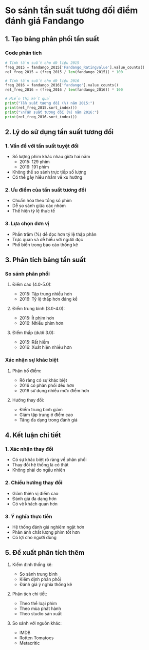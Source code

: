 # So sánh tần suất tương đối điểm đánh giá Fandango

## 1. Tạo bảng phân phối tần suất

### Code phân tích
```python
# Tính tần suất cho dữ liệu 2015
freq_2015 = fandango_2015['Fandango_Ratingvalue'].value_counts()
rel_freq_2015 = (freq_2015 / len(fandango_2015)) * 100

# Tính tần suất cho dữ liệu 2016
freq_2016 = fandango_2016['fandango'].value_counts()
rel_freq_2016 = (freq_2016 / len(fandango_2016)) * 100

# Hiển thị kết quả
print("Tần suất tương đối (%) năm 2015:")
print(rel_freq_2015.sort_index())
print("\nTần suất tương đối (%) năm 2016:")
print(rel_freq_2016.sort_index())
```

## 2. Lý do sử dụng tần suất tương đối

### 1. Vấn đề với tần suất tuyệt đối
- Số lượng phim khác nhau giữa hai năm
  * 2015: 129 phim
  * 2016: 191 phim
- Không thể so sánh trực tiếp số lượng
- Có thể gây hiểu nhầm về xu hướng

### 2. Ưu điểm của tần suất tương đối
- Chuẩn hóa theo tổng số phim
- Dễ so sánh giữa các nhóm
- Thể hiện tỷ lệ thực tế

### 3. Lựa chọn đơn vị
- Phần trăm (%) dễ đọc hơn tỷ lệ thập phân
- Trực quan và dễ hiểu với người đọc
- Phổ biến trong báo cáo thống kê

## 3. Phân tích bảng tần suất

### So sánh phân phối

1. Điểm cao (4.0-5.0):
   - 2015: Tập trung nhiều hơn
   - 2016: Tỷ lệ thấp hơn đáng kể

2. Điểm trung bình (3.0-4.0):
   - 2015: Ít phim hơn
   - 2016: Nhiều phim hơn

3. Điểm thấp (dưới 3.0):
   - 2015: Rất hiếm
   - 2016: Xuất hiện nhiều hơn

### Xác nhận sự khác biệt

1. Phân bố điểm:
   - Rõ ràng có sự khác biệt
   - 2016 có phân phối đều hơn
   - 2016 sử dụng nhiều mức điểm hơn

2. Hướng thay đổi:
   - Điểm trung bình giảm
   - Giảm tập trung ở điểm cao
   - Tăng đa dạng trong đánh giá

## 4. Kết luận chi tiết

### 1. Xác nhận thay đổi
- Có sự khác biệt rõ ràng về phân phối
- Thay đổi hệ thống là có thật
- Không phải do ngẫu nhiên

### 2. Chiều hướng thay đổi
- Giảm thiên vị điểm cao
- Đánh giá đa dạng hơn
- Có vẻ khách quan hơn

### 3. Ý nghĩa thực tiễn
- Hệ thống đánh giá nghiêm ngặt hơn
- Phản ánh chất lượng phim tốt hơn
- Có lợi cho người dùng

## 5. Đề xuất phân tích thêm

1. Kiểm định thống kê:
   - So sánh trung bình
   - Kiểm định phân phối
   - Đánh giá ý nghĩa thống kê

2. Phân tích chi tiết:
   - Theo thể loại phim
   - Theo mùa phát hành
   - Theo studio sản xuất

3. So sánh với nguồn khác:
   - IMDB
   - Rotten Tomatoes
   - Metacritic